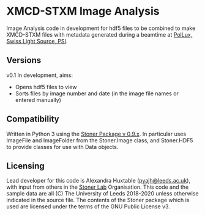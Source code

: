 # XMCD-STXM Image Analysis
Image Analysis code in development for hdf5 files to be combined to make XMCD-STXM files with metadata generated during a beamtime at [PolLux, Swiss Light Source, PSI](https://www.psi.ch/en/sls/pollux).

## Versions
v0.1 In development, aims:
<ul>
<li> Opens hdf5 files to view
<li> Sorts files by image number and date (in the image file names or entered manually) </li> 
</ul>

## Compatibility
Written in Python 3 using the [Stoner Package v 0.9.x](https://zenodo.org/badge/latestdoi/10057055).
In particular uses ImageFile and ImageFolder from the Stoner.Image class, and Stoner.HDF5 to provide classes for use with Data objects.

## Licensing
Lead developer for this code is Alexandra Huxtable (pyajh@leeds.ac.uk), with input from others in the [Stoner Lab](https://github.com/stonerlab) Organisation.
This code and the sample data are all (C) The University of Leeds 2018-2020 unless otherwise indicated in the source file. The contents of the Stoner package which is used are licensed under the terms of the GNU Public License v3.
